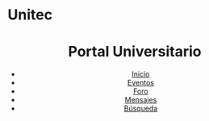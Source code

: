 # Unitec
<!DOCTYPE html>
<html lang="es">
<head>
    <meta charset="UTF-8">
    <meta name="viewport" content="width=device-width, initial-scale=1.0">
    <title>Portal de Comunicación Universitaria</title>
    <link rel="stylesheet" href="styles.css"> <!-- Enlazar hoja de estilos CSS -->
</head>
<body>
    <header>
        <h1>Portal Universitario</h1>
        <nav>
            <ul>
                <li><a href="#inicio">Inicio</a></li>
                <li><a href="#eventos">Eventos</a></li>
                <li><a href="#foro">Foro</a></li>
                <li><a href="#mensajes">Mensajes</a></li>
                <li><a href="#busqueda">Búsqueda</a></li>
                <!-- Agregar más opciones de navegación
/* Reset de estilos */
* {
    margin: 0;
    padding: 0;
    box-sizing: border-box;
}

/* Estilos generales */
body {
    font-family: 'IBM Plex Sans', sans-serif;
    background-color: #f0f0f0;
    color: #333;
}

header {
    background-color: #264653;
    color: #fff;
    padding: 20px;
}

header h1 {
    font-size: 32px;
}

nav ul {
    list-style: none;
}

nav ul li {
    display: inline-block;
    margin-right: 20px;
}

nav ul li a {
    color: #fff;
    text-decoration: none;
    transition: color 0.3s;
}

nav ul li a:hover {
    color: #f9c74f;
}

main {
    padding: 20px;
}

section {
    margin-bottom: 30px;
}

footer {
    background-color: #264653;
    color: #fff;
    text-align: center;
    padding: 20px;
}

/* Estilos específicos de secciones */
section h2 {
    color: #264653;
    margin-bottom: 10px;
}

/* Estilos para enlaces */
a {
    color: #007bff;
    text-decoration: none;
}

a:hover {
    color: #0056b3;
}
